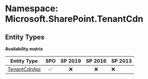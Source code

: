 # Namespace: Microsoft.SharePoint.TenantCdn

## Entity Types

**Availability matrix**

Entity Type | SPO | SP 2019 | SP 2016 | SP 2013
----------|:---:|:-------:|:-------:|:-------
[TenantCdnApi](./EntityTypes/TenantCdnApi.md) | ✅ | ❌ | ❌ | ❌
